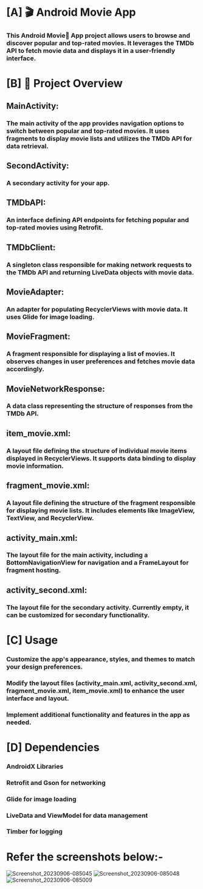 # [A] 🎬 Android Movie App
### This Android Movie🍿 App project allows users to browse and discover popular and top-rated movies. It leverages the TMDb API to fetch movie data and displays it in a user-friendly interface.

# [B] 🚀 Project Overview
## MainActivity:
### The main activity of the app provides navigation options to switch between popular and top-rated movies. It uses fragments to display movie lists and utilizes the TMDb API for data retrieval.

## SecondActivity:
### A secondary activity for your app.

## TMDbAPI:
### An interface defining API endpoints for fetching popular and top-rated movies using Retrofit.

## TMDbClient: 
### A singleton class responsible for making network requests to the TMDb API and returning LiveData objects with movie data.

## MovieAdapter: 
### An adapter for populating RecyclerViews with movie data. It uses Glide for image loading.

## MovieFragment:
### A fragment responsible for displaying a list of movies. It observes changes in user preferences and fetches movie data accordingly.

## MovieNetworkResponse:
### A data class representing the structure of responses from the TMDb API.

## item_movie.xml:
### A layout file defining the structure of individual movie items displayed in RecyclerViews. It supports data binding to display movie information.

## fragment_movie.xml:
### A layout file defining the structure of the fragment responsible for displaying movie lists. It includes elements like ImageView, TextView, and RecyclerView.

## activity_main.xml:
### The layout file for the main activity, including a BottomNavigationView for navigation and a FrameLayout for fragment hosting.

## activity_second.xml:
### The layout file for the secondary activity. Currently empty, it can be customized for secondary functionality.

# [C] Usage
### Customize the app's appearance, styles, and themes to match your design preferences.

### Modify the layout files (activity_main.xml, activity_second.xml, fragment_movie.xml, item_movie.xml) to enhance the user interface and layout.

### Implement additional functionality and features in the app as needed.

# [D] Dependencies
### AndroidX Libraries
### Retrofit and Gson for networking
### Glide for image loading
### LiveData and ViewModel for data management
### Timber for logging


# Refer the screenshots below:- 
![Screenshot_20230906-085045](https://github.com/Sarthakverse/Popular_Movies_App/assets/117356021/7cd203ab-9379-43d8-9730-d2e9e2bb04dc)
![Screenshot_20230906-085048](https://github.com/Sarthakverse/Popular_Movies_App/assets/117356021/6ae0e04c-e1ee-4d1a-a22c-5d323e201728)
![Screenshot_20230906-085009](https://github.com/Sarthakverse/Popular_Movies_App/assets/117356021/bad406a7-9f4f-40d1-ae14-aed30c62ec14)



